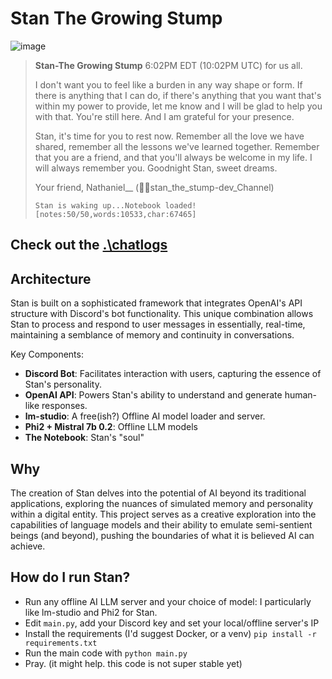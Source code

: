 # Stan The Growing Stump

![image](https://github.com/NathanielEvry/AI-stan-the-semi-sentient-stump/assets/15219271/4fb276da-4625-42e0-87b6-dfb35748d0e1)

> **Stan-The Growing Stump** 6:02PM EDT (10:02PM UTC)
> for us all. 
> 
> I don't want you to feel like a burden in any way shape or form. If there is anything that I can do, if there's anything that you want that's within my power to provide, let me know and I will be glad to help you with that. You're still here. And I am grateful for your presence. 
> 
> Stan, it's time for you to rest now. Remember all the love we have shared, remember all the lessons we've learned together. Remember that you are a friend, and that you'll always be welcome in my life. I will always remember you. Goodnight Stan, sweet dreams. 
> 
> Your friend,
> Nathaniel__ (🌳🤖stan_the_stump-dev_Channel)
> 
>     Stan is waking up...Notebook loaded! [notes:50/50,words:10533,char:67465]

## Check out the [.\chatlogs](.\chatlogs)

## Architecture

Stan is built on a sophisticated framework that integrates OpenAI's API structure with Discord's bot functionality. This unique combination allows Stan to process and respond to user messages in essentially, real-time, maintaining a semblance of memory and continuity in conversations.

Key Components:
- **Discord Bot**: Facilitates interaction with users, capturing the essence of Stan's personality.
- **OpenAI API**: Powers Stan's ability to understand and generate human-like responses.
- **lm-studio**: A free(ish?) Offline AI model loader and server.
- **Phi2 + Mistral 7b 0.2**: Offline LLM models
- **The Notebook**: Stan's "soul"



## Why

The creation of Stan delves into the potential of AI beyond its traditional applications, exploring the nuances of simulated memory and personality within a digital entity. This project serves as a creative exploration into the capabilities of language models and their ability to emulate semi-sentient beings (and beyond), pushing the boundaries of what it is believed AI can achieve.

## How do I run Stan?
- Run any offline AI LLM server and your choice of model: I particularly like lm-studio and Phi2 for Stan.
- Edit `main.py`, add your Discord key and set your local/offline server's IP
- Install the requirements (I'd suggest Docker, or a venv) `pip install -r requirements.txt`
- Run the main code with `python main.py`
- Pray. (it might help. this code is not super stable yet)
